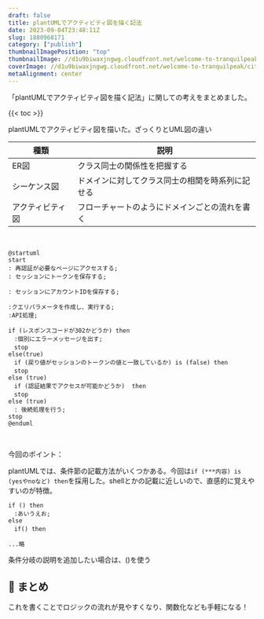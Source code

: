 ```yaml
---
draft: false
title: plantUMLでアクティビティ図を描く記法
date: 2023-09-04T23:48:11Z
slug: 1880968171
category: ["publish"]
thumbnailImagePosition: "top"
thumbnailImage: //d1u9biwaxjngwg.cloudfront.net/welcome-to-tranquilpeak/city-750.jpg
coverImage: //d1u9biwaxjngwg.cloudfront.net/welcome-to-tranquilpeak/city.jpg
metaAlignment: center
---
```

「plantUMLでアクティビティ図を描く記法」に関しての考えをまとめました。
<!--more-->

{{< toc >}}

plantUMLでアクティビティ図を描いた。ざっくりとUML図の違い

種類|説明
-|-
ER図|クラス同士の関係性を把握する
シーケンス図|ドメインに対してクラス同士の相関を時系列に記せる
アクティビティ図|フローチャートのようにドメインごとの流れを書く

‌

```
@startuml
start
: 再認証が必要なページにアクセスする;
: セッションにトークンを保存する;

: セッションにアカウントIDを保存する;

:クエリパラメータを作成し、実行する;
:API処理;

if (レスポンスコードが302かどうか) then
　:個別にエラーメッセージを出す;
　stop
else(true)
　if (戻り値がセッションのトークンの値と一致しているか) is (false) then
　stop
else (true)
　if (認証結果でアクセスが可能かどうか)  then
　stop
else (true)
　: 後続処理を行う;
stop
@enduml
```
‌

今回のポイント：

plantUMLでは、条件節の記載方法がいくつかある。今回は`if (***内容) is (yesやnoなど) then`を採用した。shellとかの記載に近しいので、直感的に覚えやすいのが特徴。


```
if () then
　:あいうえお;
else
　if() then

...略
```

条件分岐の説明を追加したい場合は、()を使う

## 🌈 まとめ
これを書くことでロジックの流れが見やすくなり、関数化なども手軽になる！

